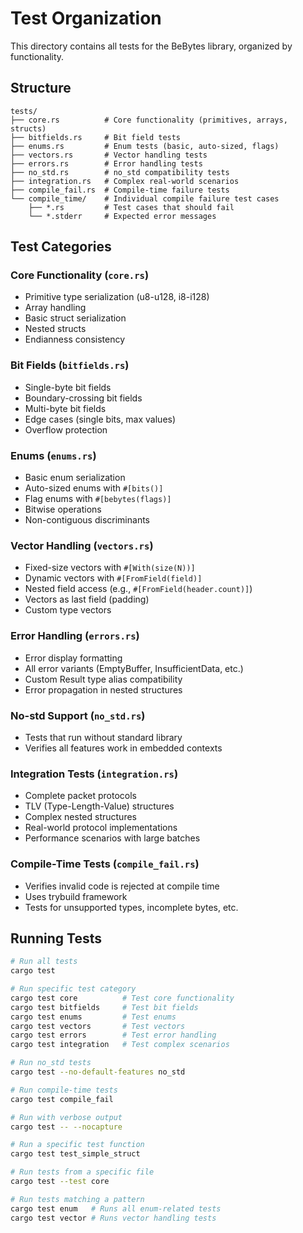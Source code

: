 # Test Organization

This directory contains all tests for the BeBytes library, organized by functionality.

## Structure

```
tests/
├── core.rs          # Core functionality (primitives, arrays, structs)
├── bitfields.rs     # Bit field tests
├── enums.rs         # Enum tests (basic, auto-sized, flags)
├── vectors.rs       # Vector handling tests
├── errors.rs        # Error handling tests
├── no_std.rs        # no_std compatibility tests
├── integration.rs   # Complex real-world scenarios
├── compile_fail.rs  # Compile-time failure tests
└── compile_time/    # Individual compile failure test cases
    ├── *.rs         # Test cases that should fail
    └── *.stderr     # Expected error messages
```

## Test Categories

### Core Functionality (`core.rs`)
- Primitive type serialization (u8-u128, i8-i128)
- Array handling
- Basic struct serialization
- Nested structs
- Endianness consistency

### Bit Fields (`bitfields.rs`)
- Single-byte bit fields
- Boundary-crossing bit fields
- Multi-byte bit fields
- Edge cases (single bits, max values)
- Overflow protection

### Enums (`enums.rs`)
- Basic enum serialization
- Auto-sized enums with `#[bits()]`
- Flag enums with `#[bebytes(flags)]`
- Bitwise operations
- Non-contiguous discriminants

### Vector Handling (`vectors.rs`)
- Fixed-size vectors with `#[With(size(N))]`
- Dynamic vectors with `#[FromField(field)]`
- Nested field access (e.g., `#[FromField(header.count)]`)
- Vectors as last field (padding)
- Custom type vectors

### Error Handling (`errors.rs`)
- Error display formatting
- All error variants (EmptyBuffer, InsufficientData, etc.)
- Custom Result type alias compatibility
- Error propagation in nested structures

### No-std Support (`no_std.rs`)
- Tests that run without standard library
- Verifies all features work in embedded contexts

### Integration Tests (`integration.rs`)
- Complete packet protocols
- TLV (Type-Length-Value) structures
- Complex nested structures
- Real-world protocol implementations
- Performance scenarios with large batches

### Compile-Time Tests (`compile_fail.rs`)
- Verifies invalid code is rejected at compile time
- Uses trybuild framework
- Tests for unsupported types, incomplete bytes, etc.

## Running Tests

```bash
# Run all tests
cargo test

# Run specific test category
cargo test core          # Test core functionality
cargo test bitfields     # Test bit fields
cargo test enums         # Test enums
cargo test vectors       # Test vectors
cargo test errors        # Test error handling
cargo test integration   # Test complex scenarios

# Run no_std tests
cargo test --no-default-features no_std

# Run compile-time tests
cargo test compile_fail

# Run with verbose output
cargo test -- --nocapture

# Run a specific test function
cargo test test_simple_struct

# Run tests from a specific file
cargo test --test core

# Run tests matching a pattern
cargo test enum   # Runs all enum-related tests
cargo test vector # Runs vector handling tests
```